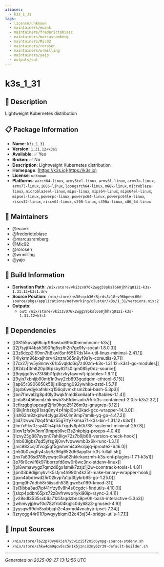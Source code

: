 ```yaml
---
aliases:
  - k3s_1_31
tags:
  - license/unknown
  - maintainers/euank
  - maintainers/frederictobiasc
  - maintainers/marcusramberg
  - maintainers/Mic92
  - maintainers/rorosen
  - maintainers/wrmilling
  - maintainers/yajo
  - outputs/out
---
```


# k3s_1_31

## 📝 Description

Lightweight Kubernetes distribution

## 📋 Package Information

- **Name**: `k3s_1_31`
- **Version**: `1.31.12+k3s1`
- **Available**: ✅ Yes
- **Broken**: ✅ No
- **Description**: Lightweight Kubernetes distribution
- **Homepage**: [https://k3s.io](https://k3s.io)
- **License**: `unknown`
- **Platforms**: `aarch64-linux`, `armv5tel-linux`, `armv6l-linux`, `armv7a-linux`, `armv7l-linux`, `i686-linux`, `loongarch64-linux`, `m68k-linux`, `microblaze-linux`, `microblazeel-linux`, `mips-linux`, `mips64-linux`, `mips64el-linux`, `mipsel-linux`, `powerpc-linux`, `powerpc64-linux`, `powerpc64le-linux`, `riscv32-linux`, `riscv64-linux`, `s390-linux`, `s390x-linux`, `x86_64-linux`
## 👥 Maintainers

- @euank
- @frederictobiasc
- @marcusramberg
- @Mic92
- @rorosen
- @wrmilling
- @yajo


## 🔧 Build Information

- **Derivation Path**: `/nix/store/vki3zv076k2wgg59pksl668jhh7q012i-k3s-1.31.12+k3s1.drv`
- **Source Position**: `/nix/store/ns30sqxb36k8jrds8z18rv96bpnwc60d-source/pkgs/applications/networking/cluster/k3s/1_31/versions.nix:2`
- **Outputs**:
  - `out`:  `/nix/store/vki3zv076k2wgg59pksl668jhh7q012i-k3s-1.31.12+k3s1`

## 🔗 Dependencies

- [[08155pvaj68cqr965wbc69bd0mmmncmr-k3s]]
- [[2j7syjf44bsh3i90fig5ssfh2n7gx9fy-socat-1.8.0.3]]
- [[3z6dcp2i69nn7h8kwl6snf651i7ds14v-util-linux-minimal-2.41.1]]
- [[4lykrm96bxajhbrv42nzm365n9yf9s1y-coreutils-9.7]]
- [[7cx27jhv5y8nmvk61b5vqldc6q7z40zm-k3s-1.31.12+k3s1-go-modules]]
- [[82dz43m820p36psby621s0iqm085y0dz-source]]
- [[9qnjgd5vx73f8ibl1fpjhzvkyfawrwfj-iptables-1.8.11]]
- [[9yjn7xbhljb90mb1n9wy2cb893gqdqdm-ethtool-6.15]]
- [[ap65r3906858k58jisl8qphg092ywhkp-zstd-1.5.7]]
- [[bjsb6wdjykafnkixq156qdvmxhsm2bai-bash-5.3p3]]
- [[bn7fmval2g8p40ly3wqkfnmd8xn6aafh-nftables-1.1.4]]
- [[cda8k456mmlzbkhiwb3s6fdivsadn7r5-k3s-containerd-2.0.5-k3s2.32]]
- [[cflrzgbglppcagf2jfix9hgq25126m9z-gnugrep-3.12]]
- [[i9kj1nhzkg91xsq8ny4z4hipl0b42kad-gcc-wrapper-14.3.0]]
- [[ish62m8zkplw4clyga39k0lm9mp7nmlk-yq-go-4.47.2]]
- [[lid7lzvwq7lzq4fmkz55g7rfy7kmsa71-k3s-bin-1.31.12+k3s1]]
- [[lm7x9kv0zsy40ln4pkk7xgdv6ph0i738-systemd-minimal-257.8]]
- [[lxw1zfs9v3nm19mpqbllvcl3s2hkpbjq-procps-4.0.4]]
- [[lzvy25g887aypn07ah8igv72z7b9jb88-version-check-hook]]
- [[mb63lgbs7qd5yfsg9j0vvfvpwwmb3x6k-runc-1.3.1]]
- [[mc983csj0fvcg5gf5gwhvmi4a9v3jajq-iproute2-6.16.0]]
- [[n53b0zvgfly4sks6z96g652dh6apyl5r-k3s-killall.sh]]
- [[nx7a636sd788ycwqc0ka62hkkrkaxzmh-k3s-cni-plugins-1.7.1-k3s1]]
- [[p76r0cwlf6k97ibprrpfd8xw0r8wc3nx-stdenv-linux]]
- [[pl8wmawygz7qmzd6gx1smik7zzjz1j2w-conntrack-tools-1.4.8]]
- [[pn03b9dijjmykv1k5sfjm4h990h4k25f-make-binary-wrapper-hook]]
- [[pxn4bbdbwd25r02kvp7a1jp3fjykrb65-go-1.25.0]]
- [[qmg0h7ddbh8r5iissdh538jgwx5xi189-kmod-31]]
- [[sl3ibba3ad7ipf41rfzy6v8h4s0cgdci-findutils-4.10.0]]
- [[slcp4pdbh65jxz72z8vfrwwp4yki90ip-rsync-3.4.1]]
- [[v28sdl3535sxb6a71z5faqdzbns9pv0h-bash-interactive-5.3p3]]
- [[whmvyjphw10d78zfrb04kqjlc0dy68z3-gnused-4.9]]
- [[yysqw99dn8sxbbjqh2c4pxmd4vnahyjr-ipset-7.24]]
- [[zrycgg44r01i7pwqyybiqmi32c43xj34-bridge-utils-1.7.1]]

## 📁 Input Sources

- `/nix/store/l622p70vy8k5sh7y5wizi5f2mic6ynpg-source-stdenv.sh`
- `/nix/store/shkw4qm9qcw5sc5n1k5jznc83ny02r39-default-builder.sh`

---
*Generated on 2025-09-27 13:12:56 UTC*
